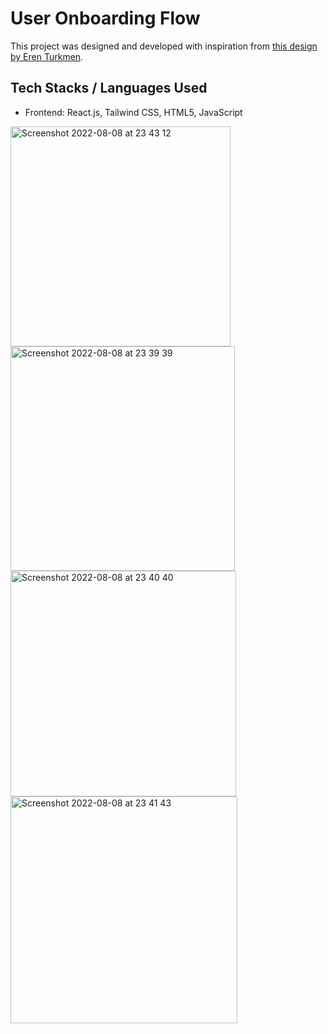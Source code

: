 # User Onboarding Flow

This project was designed and developed with inspiration from [this design by Eren Turkmen](https://dribbble.com/shots/15669113-Onboarding-Exploration). 

## Tech Stacks / Languages Used
* Frontend: React.js, Tailwind CSS, HTML5, JavaScript

<img width="352" alt="Screenshot 2022-08-08 at 23 43 12" src="https://user-images.githubusercontent.com/59217643/183526941-489e837e-3252-4417-aba2-12e5dec0b72b.png"> <img width="359" alt="Screenshot 2022-08-08 at 23 39 39" src="https://user-images.githubusercontent.com/59217643/183526568-922bcb9d-1ca8-45cd-8580-74f4421a1734.png"> <img width="361" alt="Screenshot 2022-08-08 at 23 40 40" src="https://user-images.githubusercontent.com/59217643/183526687-09e53eae-2dc7-4a11-b5a5-f7c89788210e.png"> <img width="363" alt="Screenshot 2022-08-08 at 23 41 43" src="https://user-images.githubusercontent.com/59217643/183526787-be68b64f-53db-46e1-a5b1-62aa28bda106.png">



